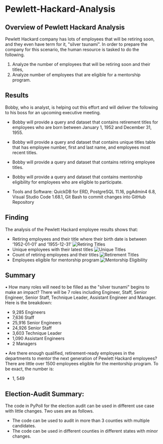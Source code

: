 # Pewlett-Hackard-Analysis

## Overview of Pewlett Hackard Analysis
Pewlett Hackard company has lots of employees that will be retiring soon, and they even have term for it, "silver tsunami". In order to prepare the company for this scenario, the human resource is tasked to do the following.
1.	Analyze the number of employees that will be retiring soon and their titles, 
2.	Analyze number of employees that are eligible for a mentorship program. 

## Results
Bobby, who is analyst, is helping out this effort and will deliver the following to his boss for an upcoming executive meeting.
- Bobby will provide a query and dataset that contains retirement titles for employees who are born between January 1, 1952 and December 31, 1955.
- Bobby will provide a query and dataset that contains unique titles table that has employee number, first and last name, and employees most recent titles.
- Bobby will provide a query and dataset that contains retiring employee titles. 
- Bobby will provide a query and dataset that contains mentorship eligibility for employees who are eligible to participate.

- Tools and Software: QuickDB for ERD, PostgreSQL 11.16, pgAdmin4 6.8, Visual Studio Code 1.68.1, 
Git Bash to commit changes into GitHub Repository

## Finding
The analysis of the Pewlett Hackard employee results shows that:
- Retiring employees and their title where their birth date is between ‘1952-01-01’ and ‘1955-12-31’
![Retiring Titles](/Resources/Retiring_Titles.png)
-  Unique employees with their latest titles
![Unique Titles](/Resources/Unique_Titles.png)
- Count of retiring employees and their titles
![Retirement Titles](/Resources/Retirement_Titles.png)
- Employees eligible for mentorship program
![Mentorship Eligibility](/Resources/Mentorship_Eligibility.png)

## Summary

•	How many roles will need to be filled as the "silver tsunami" begins to make an impact?
There will be 7 roles including Engineer, Staff, Senior Engineer, Senior Staff, Technique Leader, Assistant Engineer and Manager. Here is the breakdown:
-	9,285 Engineers
-	7,636 Staff
-	25,916 Senior Engineers
-	24,926 Senior Staff
-	3,603 Technique Leader
-	1,090 Assistant Engineers
-	2 Managers

•	Are there enough qualified, retirement-ready employees in the departments to mentor the next generation of Pewlett Hackard employees?
There are little over 1500 employees eligible for the mentorship program. To be exact, the number is:
-	1, 549


 ## Election-Audit Summary:
The code in PyPoll for the election audit can be used in different use case with little changes. Two uses are as follows.
- The code can be used to audit in more than 3 counties with multiple candidates.
- The code can be used in different counties in different states with minor changes.
